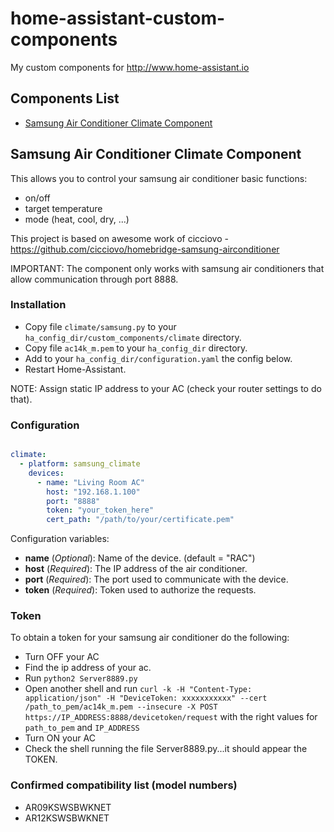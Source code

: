 # home-assistant-custom-components

My custom components for http://www.home-assistant.io

Components List
---------------

 * [Samsung Air Conditioner Climate Component](#samsung-air-conditioner-climate-component)

## Samsung Air Conditioner Climate Component

This allows you to control your samsung air conditioner basic functions: 
  - on/off 
  - target temperature 
  - mode (heat, cool, dry, ...)

This project is based on awesome work of cicciovo - https://github.com/cicciovo/homebridge-samsung-airconditioner

IMPORTANT: The component only works with samsung air conditioners that allow communication through port 8888.

### Installation

- Copy file `climate/samsung.py` to your `ha_config_dir/custom_components/climate` directory.
- Copy file `ac14k_m.pem` to your `ha_config_dir` directory. 
- Add to your `ha_config_dir/configuration.yaml` the config below.
- Restart Home-Assistant.

NOTE: Assign static IP address to your AC (check your router settings to do that).

### Configuration

```yaml

climate:
  - platform: samsung_climate
    devices:
      - name: "Living Room AC"
        host: "192.168.1.100"
        port: "8888"
        token: "your_token_here"
        cert_path: "/path/to/your/certificate.pem" 

```

Configuration variables:

- **name** (*Optional*): Name of the device. (default = "RAC")
- **host** (*Required*): The IP address of the air conditioner.
- **port** (*Required*): The port used to communicate with the device.
- **token** (*Required*): Token used to authorize the requests.

### Token

To obtain a token for your samsung air conditioner do the following:

- Turn OFF your AC
- Find the ip address of your ac.
- Run `python2 Server8889.py`
- Open another shell and run `curl -k -H "Content-Type: application/json" -H "DeviceToken: xxxxxxxxxxx" --cert /path_to_pem/ac14k_m.pem --insecure -X POST https://IP_ADDRESS:8888/devicetoken/request` with the right values for `path_to_pem` and `IP_ADDRESS`
- Turn ON your AC
- Check the shell running the file Server8889.py...it should appear the TOKEN.

### Confirmed compatibility list (model numbers)

- AR09KSWSBWKNET
- AR12KSWSBWKNET


